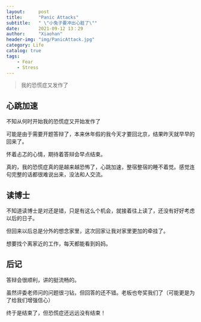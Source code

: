 ```yaml
---
layout:     post
title:      "Panic Attacks"
subtitle:   " \"小兔子要冲出心脏了\""
date:       2021-09-12 13：29
author:     "Xiaohan"
header-img: "img/PanicAttack.jpg"
category: Life
catalog: true
tags:
    - Fear
    - Stress
---
```


> 我的恐慌症又发作了

## 心跳加速

不知从何时开始我的恐慌症又开始发作了

可能是由于需要开题答辩了，本来休年假的我今天才要回北京，结果昨天就早早的回来了。

怀着忐忑的心情，期待着答辩会早点结束。

真的，我的恐慌症真的是越来越恐怖了，心跳加速，整宿整宿的睡不着觉。感觉连句完整的话都很难说出来，没法和人交流。


## 读博士

不知道读博士是对还是错，只是有这么个机会，就接着往上读了，还没有好好考虑以后的日子。

但回来以后总是分外的想念家里，这次回家让我对家里更加的牵挂了。

想要找个离家近的工作，每天都能看到妈妈。


## 后记

答辩会很顺利，讲的挺流畅的。

虽然评委老师问的问题很刁钻，但回答的还不错。老板也夸奖我们了（可能更是为了给我们增强信心）

终于是结束了，但恐慌症还远远没有结束！